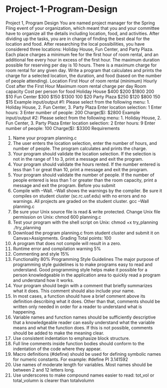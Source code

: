 # Project-1-Program-Design
Project 1, Program Design
You are named project manager for the Spring Fling event of your organization, which
meant that you and your committee have to organize all the details including location,
food, and activities. After dividing up the tasks, you are in charge of finding the best deal
for the location and food. After researching the local possibilities, you have considered
three locations: Holiday House, Fun Center, and Party Plaza.
Each place charges a minimum fee for the first hour of room rental, and an additional fee
every hour in excess of the first hour. The maximum duration possible for reserving per
day is 10 hours. There is a maximum charge for room rental for any given day.
Write a program that calculates and prints the charge for a selected location, the duration,
and food (based on the number of people attending).
Location First Hour of
room rental
(minimum)
Hourly Cost
after the First
Hour
Maximum room
rental charge per
day
Room
capacity
Cost per
person
for food
Holiday
House
$400 $200 $1800 200 $10
Fun
Center
$300 $150 $1300 100 $20
Party
Plaza
$250 $120 $800 150 $15
Example input/output #1:
Please select from the following menu: 1. Holiday House, 2.
Fun Center, 3. Party Plaza
Enter location selection: 1
Enter hours: 3
Enter number of people: 200
Charge($): $2800
Example input/output #2:
Please select from the following menu: 1. Holiday House, 2.
Fun Center, 3. Party Plaza
Enter location selection: 2
Enter hours: 9
Enter number of people: 100
Charge($): $3300
Requirements
1. Name your program planning.c
2. The user enters the location selection, enter the number of hours, and number
of people. The program calculates and prints the charge.
3. Your program should validate the location selection. If the selection is not in
the range of 1 to 3, print a message and exit the program.
4. Your program should validate the hours rented. If the number entered is less
than 1 or great than 10, print a message and exit the program.
5. Your program should validate the number of people. If the number of people
entered is less than 1 or greater than the room capacity, print a message and
exit the program.
Before you submit
1. Compile with –Wall. –Wall shows the warnings by the compiler. Be sure it
compiles on student cluster (sc.rc.usf.edu) with no errors and no warnings. All
projects are graded on the student cluster.
gcc –Wall planning.c
2. Be sure your Unix source file is read & write protected. Change Unix file
permission on Unix:
chmod 600 planning.c
3. Test your program with the shell script on Unix:
chmod +x try_planning
./try_planning
4. Download the program planning.c from student cluster and submit it on
Canvas>Assignments.
Grading
Total points: 100
1. A program that does not compile will result in a zero.
2. Runtime error and compilation warning 5%
3. Commenting and style 15%
4. Functionality 80%
Programming Style Guidelines
The major purpose of programming style guidelines is to make programs easy to read and
understand. Good programming style helps make it possible for a person knowledgeable
in the application area to quickly read a program and understand how it works.
1. Your program should begin with a comment that briefly summarizes what it does.
This comment should also include your name.
2. In most cases, a function should have a brief comment above its definition
describing what it does. Other than that, comments should be written only needed
in order for a reader to understand what is happening.
3. Variable names and function names should be sufficiently descriptive that a
knowledgeable reader can easily understand what the variable means and what the
function does. If this is not possible, comments should be added to make the
meaning clear.
4. Use consistent indentation to emphasize block structure.
5. Full line comments inside function bodies should conform to the indentation of
the code where they appear.
6. Macro definitions (#define) should be used for defining symbolic names for
numeric constants. For example: #define PI 3.141592
7. Use names of moderate length for variables. Most names should be between 2
and 12 letters long.
8. Use underscores to make compound names easier to read: tot_vol or
total_volumn is clearer than totalvolumn
